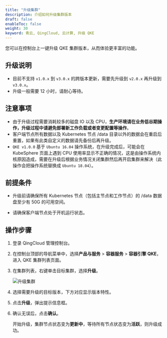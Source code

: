 ```yaml
---
title: "升级集群"
description: 介绍如何升级集群版本
draft: false
enableToc: false
weight: 30
keyword: 青云, QingCloud, 云计算, 升级 QKE
---
```


您可以在控制台上一键升级 QKE 集群版本，从而体验更丰富的功能。

## 升级说明

- 目前不支持 `v1.0.x` 到 `v3.0.x` 的跨版本更新，需要先升级到 `v2.0.x` 再升级到 `v3.0.x`。
- 升级一般需要 12 小时，请耐心等待。

## 注意事项

- 由于升级过程需要消耗较多的磁盘 IO 以及 CPU，**生产环境请在业务低谷期操作，升级过程中请避免部署新工作负载或者变更配置等操作**。
- 客户端节点所有数据以及 Kubernetes 节点 /data 目录以外的数据会在重启后重置，如果有此类自定义的数据请先备份后再升级。
- `QKE v1.0.0` 基于 `Ubuntu 16.04` 操作系统，在升级完成后，可能会在 KubeSphere 页面上遇到 CPU 使用率显示不正确的情况，这是由操作系统内核原因造成，需要在升级后根据业务情况关闭集群然后再开启集群来解决（此操作会把操作系统替换成 `Ubuntu 18.04`）。

## 前提条件

- 升级前请确保所有 Kubernetes 节点（包括主节点和工作节点）的 /data 数据盘至少有 50G 的可用空间。

- 请确保客户端节点处于开机运行状态。

## 操作步骤

1. 登录 QingCloud 管理控制台。

2. 在控制台顶部的导航菜单中，选择**产品与服务** > **容器服务** > **容器引擎 QKE**，进入 QKE 集群列表页面。

3. 在集群列表，右键单击目标集群，选择**升级**。

   <img src="../../../_images/upgrade.png" alt="升级集群"/>

4. 选择需要升级的目标版本，下方对应显示版本特性。

5. 点击**升级**，弹出提示信息框。

6. 确认无误后，点击**确认**。

   开始升级，集群节点状态变为**更新中**，等待所有节点状态变为**活跃**，则升级成功。


